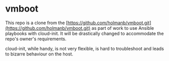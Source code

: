 # vmboot

This repo is a clone from the [https://github.com/holmanb/vmboot.git](https://github.com/holmanb/vmboot.git) as part of work to use Ansible playbooks with cloud-init. It will be drastically changed to accommodate the repo's owner's requirements.

cloud-init, while handy, is not very flexible, is hard to troubleshoot and leads to bizarre behaviour on the host.
